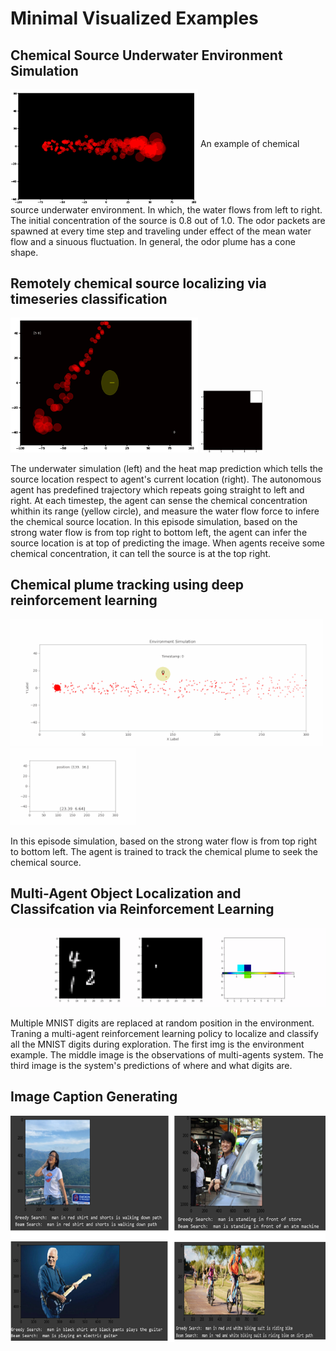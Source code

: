 # Minimal Visualized Examples

## Chemical Source Underwater Environment Simulation
<img src="./images/simulation.gif" width=300 align="middle">  
An example of chemical source underwater environment. In which, the water flows from left to right. The initial concentration of the source is 0.8 out of 1.0. The odor packets are spawned at every time step and traveling under effect of the mean water flow and a sinuous fluctuation. In general, the odor plume has a cone shape.

## Remotely chemical source localizing via timeseries classification
<p float="left">
<img src="./images/sensing_simulation.gif" width=300 ">  
<img src="./images/sensing_predict.gif" width=100 ">  
</p>
The underwater simulation (left) and the heat map prediction which tells the source location respect to agent's current location (right).
The autonomous agent has predefined trajectory which repeats going straight to left and right. At each timestep, the agent can sense the chemical concentration whithin its range (yellow circle), and measure the water flow force to infere the chemical source location.
In this episode simulation, based on the strong water flow is from top right to bottom left, the agent can infer the source location is at top of predicting the image. When agents receive some chemical concentration, it can tell the source is at the top right.


## Chemical plume tracking using deep reinforcement learning
<p float="left">
<img src="./images/seeking_simulation.gif" width=500 ">  
<img src="./images/seeking_trajectory.gif" width=200 ">  
</p>
In this episode simulation, based on the strong water flow is from top right to bottom left. The agent is trained to track the chemical plume to seek the chemical source.

## Multi-Agent Object Localization and Classifcation via Reinforcement Learning
<p float="left">
<img src="./images/Multi_Agent_MNIST_Localization.gif" width=800 ">  
</p>
Multiple MNIST digits are replaced at random position in the environment. Traning a multi-agent reinforcement learning policy to localize and classify all the MNIST digits during exploration.
The first img is the environment example. The middle image is the observations of multi-agents system. The third image is the system's predictions of where and what digits are.


## Image Caption Generating
<img src="./images/image_caption_generating.png" width=600 align="middle">  


